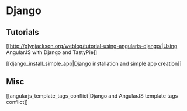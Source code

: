 # Django

## Tutorials

[[http://glynjackson.org/weblog/tutorial-using-angularjs-django/|Using AngularJS with Django and TastyPie]]

[[django_install_simple_app|Django installation and simple app creation]]

## Misc

[[angularjs_template_tags_conflict|Django and AngularJS template tags conflict]]